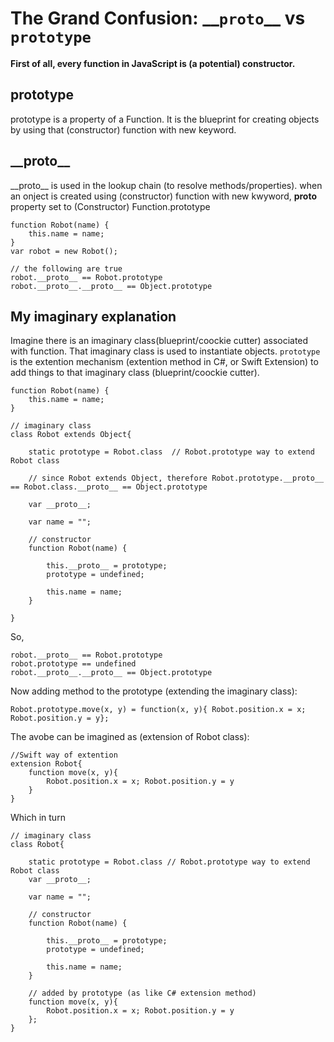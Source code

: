 
# The Grand Confusion: \_\_`proto`\_\_ vs `prototype`

**First of all, every function in JavaScript is (a potential) constructor.**

## prototype
prototype is a property of a Function. It is the blueprint for creating objects by using that (constructor) function with new keyword.

## \_\_proto\_\_
\_\_proto\_\_ is used in the lookup chain (to resolve methods/properties). when an onject is created using (constructor) function with new kwyword, __proto__ property set to (Constructor) Function.prototype
```
function Robot(name) {
    this.name = name;
}
var robot = new Robot();

// the following are true   
robot.__proto__ == Robot.prototype
robot.__proto__.__proto__ == Object.prototype
```
## My imaginary explanation
Imagine there is an imaginary class(blueprint/coockie cutter) associated with function. That imaginary class is used to instantiate objects. `prototype` is the extention mechanism (extention method in C#, or Swift Extension) to add things to that imaginary class (blueprint/coockie cutter).   
```
function Robot(name) {
    this.name = name;
}

// imaginary class
class Robot extends Object{

	static prototype = Robot.class  // Robot.prototype way to extend Robot class
	
	// since Robot extends Object, therefore Robot.prototype.__proto__ == Robot.class.__proto__ == Object.prototype
	
	var __proto__;
	
	var name = "";
	
	// constructor
	function Robot(name) {
	
		this.__proto__ = prototype;
		prototype = undefined;
		
		this.name = name;
	}

}
```
So,    
```  
robot.__proto__ == Robot.prototype
robot.prototype == undefined
robot.__proto__.__proto__ == Object.prototype
```
Now adding method to the prototype (extending the imaginary class):
```
Robot.prototype.move(x, y) = function(x, y){ Robot.position.x = x; Robot.position.y = y};
```
The avobe can be imagined as (extension of Robot class):    
```    
//Swift way of extention
extension Robot{
	function move(x, y){    
		Robot.position.x = x; Robot.position.y = y
	}
}
```
Which in turn   
```
// imaginary class
class Robot{

	static prototype = Robot.class // Robot.prototype way to extend Robot class
	var __proto__;
	
	var name = "";
	
	// constructor
	function Robot(name) {
	
		this.__proto__ = prototype;
		prototype = undefined;
		
		this.name = name;
	}
	
	// added by prototype (as like C# extension method)
	function move(x, y){ 
		Robot.position.x = x; Robot.position.y = y
	};
}
```





